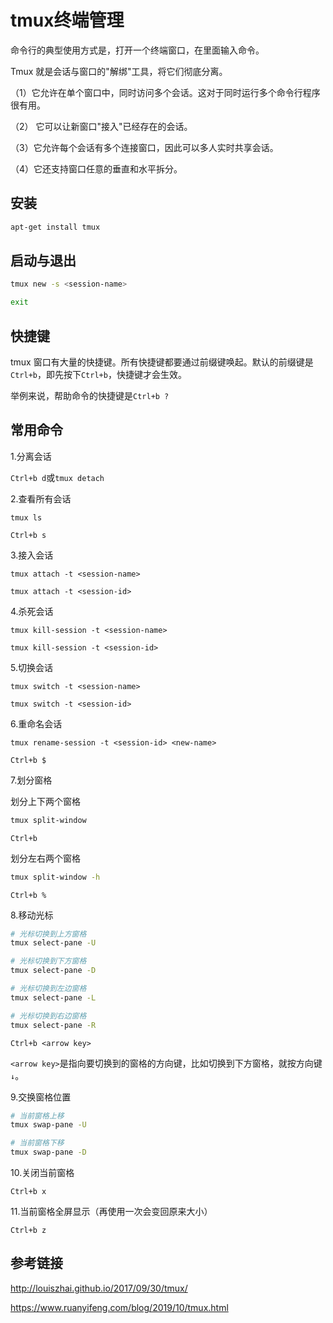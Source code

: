 # tmux终端管理

命令行的典型使用方式是，打开一个终端窗口，在里面输入命令。

Tmux 就是会话与窗口的"解绑"工具，将它们彻底分离。

（1）它允许在单个窗口中，同时访问多个会话。这对于同时运行多个命令行程序很有用。

（2） 它可以让新窗口"接入"已经存在的会话。

（3）它允许每个会话有多个连接窗口，因此可以多人实时共享会话。

（4）它还支持窗口任意的垂直和水平拆分。



## 安装

```bash
apt-get install tmux
```



## 启动与退出

```bash
tmux new -s <session-name>
```

```bash
exit
```



## 快捷键

tmux 窗口有大量的快捷键。所有快捷键都要通过前缀键唤起。默认的前缀键是`Ctrl+b`，即先按下`Ctrl+b`，快捷键才会生效。

举例来说，帮助命令的快捷键是`Ctrl+b ?`



## 常用命令

1.分离会话

`Ctrl+b d`或`tmux detach`



2.查看所有会话

`tmux ls`

`Ctrl+b s`



3.接入会话

`tmux attach -t <session-name>`

`tmux attach -t <session-id>`



4.杀死会话

`tmux kill-session -t <session-name>` 

`tmux kill-session -t <session-id>`



5.切换会话

`tmux switch -t <session-name>`

`tmux switch -t <session-id>`



6.重命名会话

`tmux rename-session -t <session-id> <new-name>`

`Ctrl+b $`



7.划分窗格

划分上下两个窗格

```bash
tmux split-window
```

`Ctrl+b`

划分左右两个窗格

```bash
tmux split-window -h
```

`Ctrl+b %`

8.移动光标

```bash
# 光标切换到上方窗格
tmux select-pane -U

# 光标切换到下方窗格
tmux select-pane -D

# 光标切换到左边窗格
tmux select-pane -L

# 光标切换到右边窗格
tmux select-pane -R
```

`Ctrl+b <arrow key>`

`<arrow key>`是指向要切换到的窗格的方向键，比如切换到下方窗格，就按方向键`↓`。



9.交换窗格位置

```bash
# 当前窗格上移
tmux swap-pane -U

# 当前窗格下移
tmux swap-pane -D
```



10.关闭当前窗格

`Ctrl+b x`



11.当前窗格全屏显示（再使用一次会变回原来大小）

`Ctrl+b z`



## 参考链接

http://louiszhai.github.io/2017/09/30/tmux/

https://www.ruanyifeng.com/blog/2019/10/tmux.html